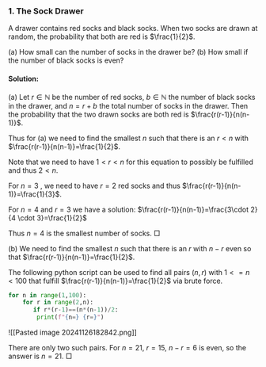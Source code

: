 ### 1. The Sock Drawer
A drawer contains red socks and black socks. When two socks are drawn at random, the probability that both are red is $\frac{1}{2}$.

(a) How small can the number of socks in the drawer be?
(b) How small if the number of black socks is even?
#### Solution:

(a)
Let $r\in\mathbb{N}$ be the number of red socks,  $b\in\mathbb{N}$ the number of black socks in the drawer, and $n=r+b$ the total number of socks in the drawer.
Then the probability that the two drawn socks are both red is $\frac{r(r-1)}{n(n-1)}$.

Thus for (a) we need to find the smallest $n$ such that there is an $r<n$ with  $\frac{r(r-1)}{n(n-1)}=\frac{1}{2}$.

Note that we need to have $1<r<n$ for this equation to possibly be fulfilled and thus $2<n$.

For $n=3$ , we need to have  $r=2$ red socks and thus $\frac{r(r-1)}{n(n-1)}=\frac{1}{3}$.  

For $n=4$ and $r=3$ we have a solution: $\frac{r(r-1)}{n(n-1)}=\frac{3\cdot 2}{4 \cdot 3}=\frac{1}{2}$ 

Thus $n=4$ is the smallest number of socks.
$\Box$

(b)
We need to find the smallest $n$ such that there is an $r$ with $n-r$ even so that 
$\frac{r(r-1)}{n(n-1)}=\frac{1}{2}$.

The following python script can be used to find all pairs $(n,r$) with $1<=n<100$ that fulfill $\frac{r(r-1)}{n(n-1)}=\frac{1}{2}$ via brute force.
```Python
for n in range(1,100):
	for r in range(2,n):
	   if r*(r-1)==(n*(n-1))/2:
		print(f"{n=} {r=}")
```
![[Pasted image 20241126182842.png]]

There are only two such pairs.
For $n=21$, $r=15$, $n-r=6$ is even, so the answer is $n=21$.
$\Box$
